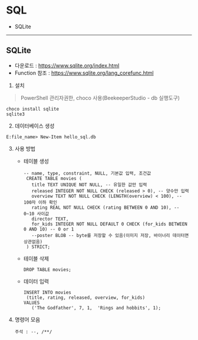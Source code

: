 # SQL
 - SQLite

***

## SQLite
- 다운로드 : https://www.sqlite.org/index.html
- Function 참조 : https://www.sqlite.org/lang_corefunc.html

1. 설치
  > PowerShell 관리자권한, choco 사용(BeekeeperStudio - db 실행도구)
  ```
  choco install sqlite
  sqlite3
  ```
2. 데이터베이스 생성
  ```
  E:file_name> New-Item hello_sql.db
  ```
3. 사용 방법
   - 테이블 생성
     ```
     -- name, type, constraint, NULL, 기본값 입력, 조건값
      CREATE TABLE movies (
        title TEXT UNIQUE NOT NULL, -- 유일한 값만 입력 
        released INTEGER NOT NULL CHECK (released > 0), -- 양수만 입력
        overview TEXT NOT NULL CHECK (LENGTH(overview) < 100), -- 100자 이하 확인
        rating REAL NOT NULL CHECK (rating BETWEEN 0 AND 10), -- 0~10 사이값
        director TEXT,
        for_kids INTEGER NOT NULL DEFAULT 0 CHECK (for_kids BETWEEN 0 AND 10) -- 0 or 1
        --poster BLOB -- byte를 저장할 수 있음(이미지 저장, 바이너리 데이터면 상관없음)
      ) STRICT;
     ```
   - 테이블 삭제
     ```
     DROP TABLE movies;
     ```
   - 데이터 입력
     ```
     INSERT INTO movies 
  	  (title, rating, released, overview, for_kids)
     VALUES
	    ('The Godfather', 7, 1,  'Rings and hobbits', 1);
     ```

4. 명령어 모음
   ```
   주석 : --, /**/
   ```
